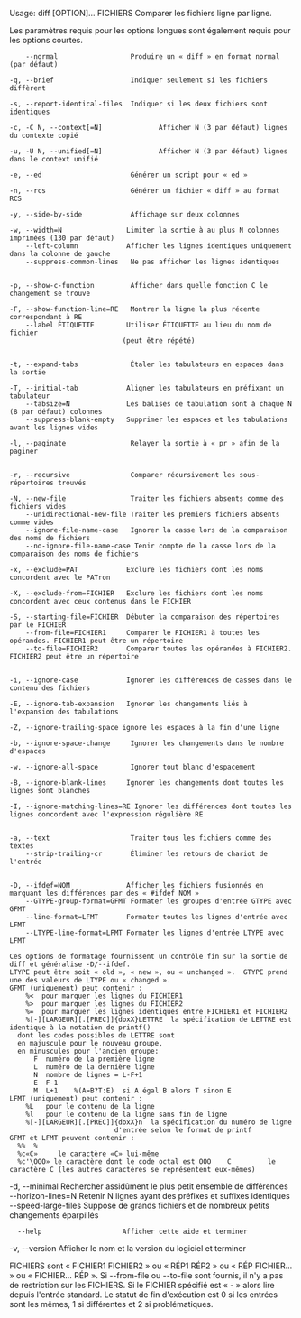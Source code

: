 Usage: diff [OPTION]... FICHIERS
Comparer les fichiers ligne par ligne.


Les paramètres requis pour les options longues sont également requis pour les options courtes.

		--normal                  Produire un « diff » en format normal (par défaut)

	-q, --brief                   Indiquer seulement si les fichiers diffèrent

	-s, --report-identical-files  Indiquer si les deux fichiers sont identiques

	-c, -C N, --context[=N]              Afficher N (3 par défaut) lignes du contexte copié

	-u, -U N, --unified[=N]              Afficher N (3 par défaut) lignes dans le context unifié

	-e, --ed                      Générer un script pour « ed »

	-n, --rcs                     Générer un fichier « diff » au format RCS

	-y, --side-by-side            Affichage sur deux colonnes

	-w, --width=N                Limiter la sortie à au plus N colonnes imprimées (130 par défaut)
		--left-column            Afficher les lignes identiques uniquement dans la colonne de gauche
		--suppress-common-lines   Ne pas afficher les lignes identiques


	-p, --show-c-function         Afficher dans quelle fonction C le changement se trouve

	-F, --show-function-line=RE   Montrer la ligne la plus récente correspondant à RE
		--label ÉTIQUETTE        Utiliser ÉTIQUETTE au lieu du nom de fichier
								(peut être répété)


	-t, --expand-tabs             Étaler les tabulateurs en espaces dans la sortie

	-T, --initial-tab            Aligner les tabulateurs en préfixant un tabulateur
		--tabsize=N              Les balises de tabulation sont à chaque N (8 par défaut) colonnes
		--suppress-blank-empty   Supprimer les espaces et les tabulations avant les lignes vides

	-l, --paginate                Relayer la sortie à « pr » afin de la paginer


	-r, --recursive               Comparer récursivement les sous-répertoires trouvés

	-N, --new-file                Traiter les fichiers absents comme des fichiers vides
		--unidirectional-new-file Traiter les premiers fichiers absents comme vides
		--ignore-file-name-case   Ignorer la casse lors de la comparaison des noms de fichiers
		--no-ignore-file-name-case Tenir compte de la casse lors de la comparaison des noms de fichiers

	-x, --exclude=PAT            Exclure les fichiers dont les noms concordent avec le PATron

	-X, --exclude-from=FICHIER   Exclure les fichiers dont les noms	concordent avec ceux contenus dans le FICHIER

	-S, --starting-file=FICHIER  Débuter la comparaison des répertoires par le FICHIER
		--from-file=FICHIER1     Comparer le FICHIER1 à toutes les opérandes. FICHIER1 peut être un répertoire
		--to-file=FICHIER2       Comparer toutes les opérandes à FICHIER2. FICHIER2 peut être un répertoire


	-i, --ignore-case            Ignorer les différences de casses dans le contenu des fichiers

	-E, --ignore-tab-expansion   Ignorer les changements liés à l'expansion des tabulations

	-Z, --ignore-trailing-space ignore les espaces à la fin d'une ligne

	-b, --ignore-space-change     Ignorer les changements dans le nombre d'espaces

	-w, --ignore-all-space        Ignorer tout blanc d'espacement

	-B, --ignore-blank-lines     Ignorer les changements dont toutes les lignes sont blanches

	-I, --ignore-matching-lines=RE Ignorer les différences dont toutes les lignes concordent avec l'expression régulière RE


	-a, --text                    Traiter tous les fichiers comme des textes
		--strip-trailing-cr       Éliminer les retours de chariot de l'entrée


	-D, --ifdef=NOM              Afficher les fichiers fusionnés en marquant les différences par des « #ifdef NOM »
		--GTYPE-group-format=GFMT Formater les groupes d'entrée GTYPE avec GFMT
		--line-format=LFMT       Formater toutes les lignes d'entrée avec LFMT
		--LTYPE-line-format=LFMT Formater les lignes d'entrée LTYPE avec LFMT

	Ces options de formatage fournissent un contrôle fin sur la sortie de diff et généralise -D/--ifdef.
	LTYPE peut être soit « old », « new », ou « unchanged ».  GTYPE prend une des valeurs de LTYPE ou « changed ».
	GFMT (uniquement) peut contenir :
		%<  pour marquer les lignes du FICHIER1
		%>  pour marquer les lignes du FICHIER2
		%=  pour marquer les lignes identiques entre FICHIER1 et FICHIER2
		%[-][LARGEUR][.[PREC]]{doxX}LETTRE  la spécification de LETTRE est identique à la notation de printf()
      dont les codes possibles de LETTRE sont
      en majuscule pour le nouveau groupe, 
      en minuscules pour l'ancien groupe:
          F  numéro de la première ligne
          L  numéro de la dernière ligne
          N  nombre de lignes = L-F+1
          E  F-1
          M  L+1    %(A=B?T:E)  si A égal B alors T sinon E
    LFMT (uniquement) peut contenir :
        %L   pour le contenu de la ligne
        %l   pour le contenu de la ligne sans fin de ligne
        %[-][LARGEUR][.[PREC]]{doxX}n  la spécification du numéro de ligne
                              d'entrée selon le format de printf
    GFMT et LFMT peuvent contenir :
      %%  %
      %c«C»     le caractère «C» lui-même
      %c'\OOO» le caractère dont le code octal est OOO    C         le caractère C (les autres caractères se représentent eux-mêmes)


  -d, --minimal                Rechercher assidûment le plus petit ensemble de différences
      --horizon-lines=N        Retenir N lignes ayant des préfixes et suffixes identiques
      --speed-large-files      Suppose de grands fichiers et de nombreux petits changements éparpillés


      --help                    Afficher cette aide et terminer
  -v, --version                 Afficher le nom et la version du logiciel et terminer


FICHIERS sont « FICHIER1 FICHIER2 » ou « RÉP1 RÉP2 » ou « RÉP FICHIER... » ou « FICHIER... RÉP ».
Si --from-file ou --to-file sont fournis, il n'y a pas de restriction sur les FICHIERS.
Si le FICHIER spécifié est « - » alors lire depuis l'entrée standard.
Le statut de fin d'exécution est 0 si les entrées sont les mêmes, 1 si différentes et 2 si problématiques.
